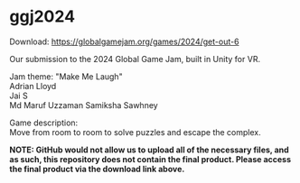# ggj2024

Download: https://globalgamejam.org/games/2024/get-out-6

Our submission to the 2024 Global Game Jam, built in Unity for VR.   
  
Jam theme: "Make Me Laugh"  
Adrian Lloyd  
Jai S  
Md Maruf Uzzaman
Samiksha Sawhney

  
Game description:  
Move from room to room to solve puzzles and escape the complex.

**NOTE: GitHub would not allow us to upload all of the necessary files, and as such, this repository does not contain the final product. Please access the final product via the download link above.**
